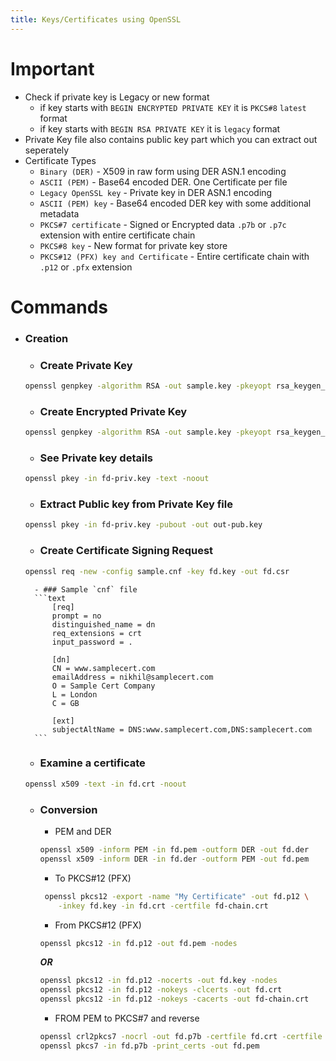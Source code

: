 ```yaml
---
title: Keys/Certificates using OpenSSL
---
```


# Important
- Check if private key is Legacy or new format 
    - if key starts with `BEGIN ENCRYPTED PRIVATE KEY` it is `PKCS#8` `latest` format
    - if key starts with `BEGIN RSA PRIVATE KEY` it is `legacy` format
- Private Key file also contains public key part which you can extract out seperately
- Certificate Types
    - `Binary (DER)` - X509 in raw form using DER ASN.1 encoding
    - `ASCII (PEM)` - Base64 encoded DER. One Certificate per file
    - `Legacy OpenSSL key` - Private key in DER ASN.1 encoding
    - `ASCII (PEM) key` - Base64 encoded DER key with some additional metadata
    - `PKCS#7 certificate` - Signed or Encrypted data `.p7b` or `.p7c` extension with entire certificate chain
    - `PKCS#8 key` - New format for private key store
    - `PKCS#12 (PFX) key and Certificate` - Entire certificate chain with `.p12` or `.pfx` extension

# Commands
- ### Creation
    - ### Create Private Key
    ```bash
    openssl genpkey -algorithm RSA -out sample.key -pkeyopt rsa_keygen_bits:2048
    ```

    - ### Create Encrypted Private Key
    ```bash
    openssl genpkey -algorithm RSA -out sample.key -pkeyopt rsa_keygen_bits:2048 -aes-128-cbc
    ```

    - ### See Private key details
    ```bash
    openssl pkey -in fd-priv.key -text -noout
    ```

    - ### Extract Public key from Private Key file
    ```bash
    openssl pkey -in fd-priv.key -pubout -out out-pub.key
    ```

    - ### Create Certificate Signing Request
    ```bash
    openssl req -new -config sample.cnf -key fd.key -out fd.csr
    ```
        - ### Sample `cnf` file
        ```text
            [req]
            prompt = no
            distinguished_name = dn
            req_extensions = crt
            input_password = .
            
            [dn]
            CN = www.samplecert.com
            emailAddress = nikhil@samplecert.com
            O = Sample Cert Company
            L = London
            C = GB
            
            [ext]
            subjectAltName = DNS:www.samplecert.com,DNS:samplecert.com
        ```

    - ### Examine a certificate
    ```bash
    openssl x509 -text -in fd.crt -noout
    ```
    - ### Conversion
      - PEM and DER
      ```bash
      openssl x509 -inform PEM -in fd.pem -outform DER -out fd.der
      openssl x509 -inform DER -in fd.der -outform PEM -out fd.pem
      ```
  
      - To PKCS#12 (PFX)
      ```bash
       openssl pkcs12 -export -name "My Certificate" -out fd.p12 \
          -inkey fd.key -in fd.crt -certfile fd-chain.crt
      ```
  
      - From PKCS#12 (PFX)
      ```bash
      openssl pkcs12 -in fd.p12 -out fd.pem -nodes
      ```
      ***OR***
      ```bash
      openssl pkcs12 -in fd.p12 -nocerts -out fd.key -nodes
      openssl pkcs12 -in fd.p12 -nokeys -clcerts -out fd.crt
      openssl pkcs12 -in fd.p12 -nokeys -cacerts -out fd-chain.crt
      ```
  
      - FROM PEM to PKCS#7 and reverse
      ```bash
      openssl crl2pkcs7 -nocrl -out fd.p7b -certfile fd.crt -certfile fd-chain.crt
      openssl pkcs7 -in fd.p7b -print_certs -out fd.pem
      ```

